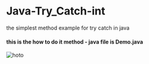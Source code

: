 # Java-Try_Catch-int
the simplest method example for try catch in java

#### this is the how to do it method - java file is Demo.java
![hoto](https://user-images.githubusercontent.com/28831190/34332757-4d464c10-e93d-11e7-869f-f38a91e4e78b.jpg)
